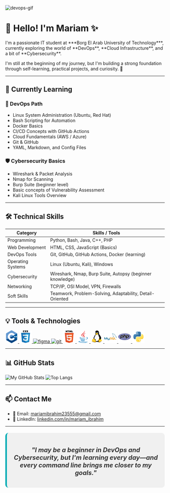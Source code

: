<link href="https://cdnjs.cloudflare.com/ajax/libs/font-awesome/6.5.1/css/all.min.css" rel="stylesheet">
<link rel="stylesheet" href="https://cdnjs.cloudflare.com/ajax/libs/animate.css/4.1.1/animate.min.css">

![devops-gif](https://media.giphy.com/media/qgQUggAC3Pfv687qPC/giphy.gif)

<h1 class="animate__animated animate__fadeIn">👋 Hello! I'm Mariam ✨</h1>
I'm a passionate IT student at ***Borg El Arab University of Technology***, currently exploring the world of **DevOps**, **Cloud Infrastructure**, and a bit of **Cybersecurity**.

I'm still at the beginning of my journey, but I'm building a strong foundation through self-learning, practical projects, and curiosity. 🚀

---

## 🌱 Currently Learning

### 🔧 DevOps Path
- Linux System Administration (Ubuntu, Red Hat)
- Bash Scripting for Automation
- Docker Basics
- CI/CD Concepts with GitHub Actions
- Cloud Fundamentals (AWS / Azure)
- Git & GitHub
- YAML, Markdown, and Config Files

### 🛡️ Cybersecurity Basics
- Wireshark & Packet Analysis
- Nmap for Scanning
- Burp Suite (beginner level)
- Basic concepts of Vulnerability Assessment
- Kali Linux Tools Overview

---

## 🛠️ Technical Skills

| Category           | Skills / Tools                                             |
|--------------------|-------------------------------------------------------------|
| Programming         | Python, Bash, Java, C++, PHP                                |
| Web Development     | HTML, CSS, JavaScript (Basics)                              |
| DevOps Tools        | Git, GitHub, GitHub Actions, Docker (learning)              |
| Operating Systems   | Linux (Ubuntu, Kali), Windows                               |
| Cybersecurity       | Wireshark, Nmap, Burp Suite, Autopsy (beginner knowledge)  |
| Networking          | TCP/IP, OSI Model, VPN, Firewalls                           |
| Soft Skills         | Teamwork, Problem-Solving, Adaptability, Detail-Oriented   |

---

## 💡 Tools & Technologies

<p align="left">

  <a href="https://www.w3schools.com/cpp/" target="_blank">
    <img src="https://raw.githubusercontent.com/devicons/devicon/master/icons/cplusplus/cplusplus-original.svg" alt="cplusplus" width="40" height="40"/>
  </a>
  <a href="https://www.w3schools.com/css/" target="_blank">
    <img src="https://raw.githubusercontent.com/devicons/devicon/master/icons/css3/css3-original-wordmark.svg" alt="css3" width="40" height="40"/>
  </a>
  <a href="https://www.figma.com/" target="_blank">
    <img src="https://www.vectorlogo.zone/logos/figma/figma-icon.svg" alt="figma" width="40" height="40"/>
  </a>
  <a href="https://git-scm.com/" target="_blank">
    <img src="https://www.vectorlogo.zone/logos/git-scm/git-scm-icon.svg" alt="git" width="40" height="40"/>
  </a>
  <a href="https://www.w3.org/html/" target="_blank">
    <img src="https://raw.githubusercontent.com/devicons/devicon/master/icons/html5/html5-original-wordmark.svg" alt="html5" width="40" height="40"/>
  </a>
  <a href="https://www.java.com" target="_blank">
    <img src="https://raw.githubusercontent.com/devicons/devicon/master/icons/java/java-original.svg" alt="java" width="40" height="40"/>
  </a>
  <a href="https://www.linux.org/" target="_blank">
    <img src="https://raw.githubusercontent.com/devicons/devicon/master/icons/linux/linux-original.svg" alt="linux" width="40" height="40"/>
  </a>
  <a href="https://www.mysql.com/" target="_blank">
    <img src="https://raw.githubusercontent.com/devicons/devicon/master/icons/mysql/mysql-original-wordmark.svg" alt="mysql" width="40" height="40"/>
  </a>
  <a href="https://www.php.net" target="_blank">
    <img src="https://raw.githubusercontent.com/devicons/devicon/master/icons/php/php-original.svg" alt="php" width="40" height="40"/>
  </a>
  <a href="https://www.python.org" target="_blank">
    <img src="https://raw.githubusercontent.com/devicons/devicon/master/icons/python/python-original.svg" alt="python" width="40" height="40"/>
  </a>
</p>

---

## 📊 GitHub Stats
![My GitHub Stats](https://github-readme-stats.vercel.app/api?username=mariomaibrahim&show_icons=true&theme=radical)
![Top Langs](https://github-readme-stats.vercel.app/api/top-langs/?username=mariomaibrahim&layout=compact&theme=radical)

---

## 📫 Contact Me

- 📧 Email: mariamibrahim23555@gmail.com  
- 💼 LinkedIn: [linkedin.com/in/mariam_ibrahim](https://www.linkedin.com/in/mariam-ibrahim-b95743307)  

---

<div style="border-left: 5px solid #00adb5; background-color: #f0f0f0; padding: 15px 20px; font-style: italic; font-size: 1.2em; margin: 20px 0; border-radius: 10px; color: #333;">
  <h3 style="text-align: center;">"I may be a beginner in DevOps and Cybersecurity, but I'm learning every day—and every command line brings me closer to my goals."</h3>
</div>
